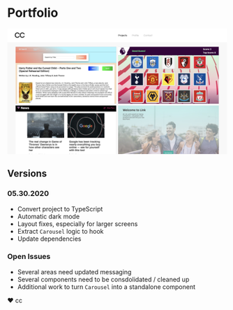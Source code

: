 # Portfolio

![Portfolio](/public/thumbnail.jpg)

## Versions

### 05.30.2020

- Convert project to TypeScript
- Automatic dark mode
- Layout fixes, especially for larger screens
- Extract `Carousel` logic to hook
- Update dependencies

### Open Issues

- Several areas need updated messaging
- Several components need to be consdolidated / cleaned up
- Additional work to turn `Carousel` into a standalone component

♥︎ cc
